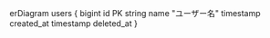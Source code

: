 erDiagram
  users {
    bigint id PK
    string name "ユーザー名"
    timestamp created_at
    timestamp deleted_at
  }